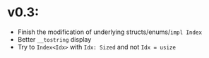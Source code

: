 # v0.3:

- Finish the modification of underlying structs/enums/`impl Index`
- Better `__tostring` display
- Try to `Index<Idx>` with `Idx: Sized` and not `Idx = usize`

